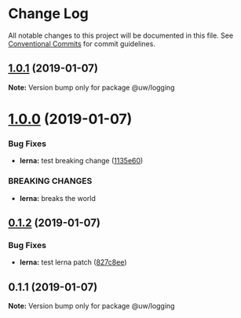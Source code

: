# Change Log

All notable changes to this project will be documented in this file.
See [Conventional Commits](https://conventionalcommits.org) for commit guidelines.

## [1.0.1](https://github.com/srobinson/unicode-wiki/compare/@uw/logging@1.0.0...@uw/logging@1.0.1) (2019-01-07)

**Note:** Version bump only for package @uw/logging





# [1.0.0](https://github.com/srobinson/unicode-wiki/compare/@uw/logging@0.1.2...@uw/logging@1.0.0) (2019-01-07)


### Bug Fixes

* **lerna:** test breaking change ([1135e60](https://github.com/srobinson/unicode-wiki/commit/1135e60))


### BREAKING CHANGES

* **lerna:** breaks the world





## [0.1.2](https://github.com/srobinson/unicode-wiki/compare/@uw/logging@0.1.1...@uw/logging@0.1.2) (2019-01-07)


### Bug Fixes

* **lerna:** test lerna patch ([827c8ee](https://github.com/srobinson/unicode-wiki/commit/827c8ee))





## 0.1.1 (2019-01-07)

**Note:** Version bump only for package @uw/logging
